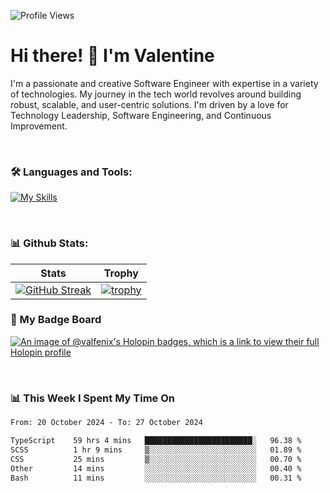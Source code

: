 
    
![Profile Views](https://komarev.com/ghpvc/?username=theodogwutech&color=blue)

# Hi there! 👋 I'm Valentine 
I'm a passionate and creative Software Engineer with expertise in a variety of technologies. My journey in the tech world revolves around building robust, scalable, and user-centric solutions. I'm driven by a love for Technology Leadership, Software Engineering, and Continuous Improvement.

<br />



### 🛠 Languages and Tools:

[![My Skills](https://skillicons.dev/icons?i=nodejs,js,nestjs,nextjs,react,vuejs,nuxtjs,express,tailwind,styledcomponents,materialui,mongodb,sequelize,mysql,postgres,pinia,redux,vite,html,css,pug,aws,prisma,bitbucket,bootstrap,emotion,git,gitlab,go,heroku,jest,netlify,nginx,npm,postman,rabbitmq,redis,supabase,svg,github,ts,ubuntu,vercel,vscode,yarn,powershell&perline=15)](https://skillicons.dev)

<br />

### 📊 Github Stats:

| Stats            | Trophy               |
|-----------------------|-------------------|
| [![GitHub Streak](https://streak-stats.demolab.com?user=theodogwutech&theme=great-gatsby&hide_border=true&border_radius=9.9)](https://git.io/streak-stats) | [![trophy](https://github-profile-trophy.vercel.app/?username=theodogwutech&theme=darkhub&column=7)](https://github.com/ryo-ma/github-profile-trophy) |

### 🥇 My Badge Board
[![An image of @valfenix's Holopin badges, which is a link to view their full Holopin profile](https://holopin.me/valfenix)](https://holopin.io/@valfenix)

<br />

### 📊 This Week I Spent My Time On
<!--START_SECTION:waka-->

```txt
From: 20 October 2024 - To: 27 October 2024

TypeScript    59 hrs 4 mins   ████████████████████████░   96.38 %
SCSS          1 hr 9 mins     ▒░░░░░░░░░░░░░░░░░░░░░░░░   01.89 %
CSS           25 mins         ▒░░░░░░░░░░░░░░░░░░░░░░░░   00.70 %
Other         14 mins         ░░░░░░░░░░░░░░░░░░░░░░░░░   00.40 %
Bash          11 mins         ░░░░░░░░░░░░░░░░░░░░░░░░░   00.31 %
```

<!--END_SECTION:waka-->





